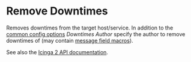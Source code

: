 # Remove Downtimes

Removes downtimes from the target host/service. In addition to the
[common config options](07-common-config-options.md) *Downtimes Author* specify
the author to remove downtimes of (may contain [message field macros](../03-field-macros.md)).

See also the [Icinga 2 API documentation](https://www.icinga.com/docs/icinga2/latest/doc/12-icinga2-api/#remove-downtime).
